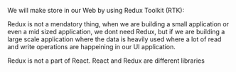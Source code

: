 We will make store in our Web by using Redux Toolkit (RTK):

Redux is not a mendatory thing, when we are building a small application or even a mid sized application, we dont need Redux, but if we are building a large scale application where the data is heavily used where a lot of read and write operations are happeining in our UI application.

Redux is not a part of React. React and Redux are different libraries